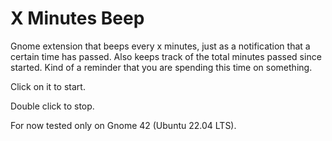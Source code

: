 # X Minutes Beep

Gnome extension that beeps every x minutes, just as a notification that a certain time has passed. Also keeps track of the total minutes passed since started. Kind of a reminder that you are spending this time on something.

Click on it to start.

Double click to stop.

For now tested only on Gnome 42 (Ubuntu 22.04 LTS).
